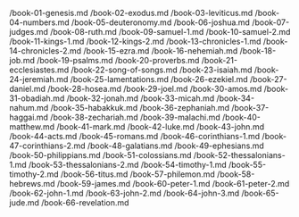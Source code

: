 /book-01-genesis.md
/book-02-exodus.md
/book-03-leviticus.md
/book-04-numbers.md
/book-05-deuteronomy.md
/book-06-joshua.md
/book-07-judges.md
/book-08-ruth.md
/book-09-samuel-1.md
/book-10-samuel-2.md
/book-11-kings-1.md
/book-12-kings-2.md
/book-13-chronicles-1.md
/book-14-chronicles-2.md
/book-15-ezra.md
/book-16-nehemiah.md
/book-18-job.md
/book-19-psalms.md
/book-20-proverbs.md
/book-21-ecclesiastes.md
/book-22-song-of-songs.md
/book-23-isaiah.md
/book-24-jeremiah.md
/book-25-lamentations.md
/book-26-ezekiel.md
/book-27-daniel.md
/book-28-hosea.md
/book-29-joel.md
/book-30-amos.md
/book-31-obadiah.md
/book-32-jonah.md
/book-33-micah.md
/book-34-nahum.md
/book-35-habakkuk.md
/book-36-zephaniah.md
/book-37-haggai.md
/book-38-zechariah.md
/book-39-malachi.md
/book-40-matthew.md
/book-41-mark.md
/book-42-luke.md
/book-43-john.md
/book-44-acts.md
/book-45-romans.md
/book-46-corinthians-1.md
/book-47-corinthians-2.md
/book-48-galatians.md
/book-49-ephesians.md
/book-50-philippians.md
/book-51-colossians.md
/book-52-thessalonians-1.md
/book-53-thessalonians-2.md
/book-54-timothy-1.md
/book-55-timothy-2.md
/book-56-titus.md
/book-57-philemon.md
/book-58-hebrews.md
/book-59-james.md
/book-60-peter-1.md
/book-61-peter-2.md
/book-62-john-1.md
/book-63-john-2.md
/book-64-john-3.md
/book-65-jude.md
/book-66-revelation.md